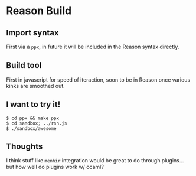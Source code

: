 # Reason Build

## Import syntax
First via a `ppx`, in future it will be included in the Reason syntax
directly.

## Build tool
First in javascript for speed of iteraction, soon to be in Reason once various
kinks are smoothed out.

## I want to try it!
```
$ cd ppx && make ppx
$ cd sandbox; ../rsn.js
$ ./sandbox/awesome
```

## Thoughts
I think stuff like `menhir` integration would be great to do through
plugins... but how well do plugins work w/ ocaml?
